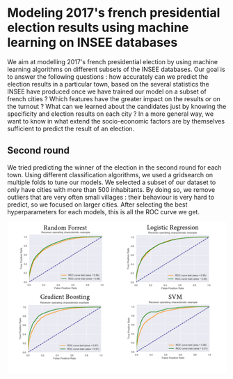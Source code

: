 # Modeling 2017's french presidential election results using machine learning on INSEE databases

We aim at modelling 2017's french presidential election by using machine learning algorithms on different subsets of the INSEE databases. Our goal is to answer the following questions : how accurately can we predict the election results in a particular town, based on the several  statistics the INSEE have produced once we have trained our model on a subset of french cities ? Which features have the greater impact on the results or on the turnout ? What can we learned  about the candidates just by knowing the specificity and election results on each city ? 
In a more general way, we want to know in what extend the socio-economic factors are by themselves sufficient to predict the result of an election.

## Second round

We tried predicting the winner of the election in the second round for each town. Using different classification algorithms, we used a gridsearch on multiple folds to tune our models.
We selected a subset of our dataset to only have cities with more than 500 inhabitants. By doing so, we remove outliers that are very often small villages : their behaviour is very hard to predict, so we focused on larger cities. 
After selecting the best hyperparameters for each models, this is all the ROC curve we get.

![alt text](figure_ROC.png "ROC Curve for each models")